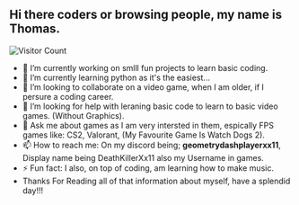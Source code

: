 ## Hi there coders or browsing people, my name is Thomas.

![Visitor Count](https://profile-counter.glitch.me/{Thomas-OMara}/count.svg)

- 🔭 I’m currently working on smlll fun projects to learn basic coding.
- 🌱 I’m currently learning python as it's the easiest...
- 👯 I’m looking to collaborate on a video game, when I am older, if I persure a coding career. 
- 🤔 I’m looking for help with leraning basic code to learn to basic video games. (Without Graphics).
- 💬 Ask me about games as I am very intersted in them, espically FPS games like: CS2, Valorant, (My Favourite Game Is Watch Dogs 2).
- 📫 How to reach me: On my discord being; **geometrydashplayerxx11**, Display name being DeathKillerXx11 also my Username in games.
- ⚡ Fun fact: I also, on top of coding, am learning how to make music.
- Thanks For Reading all of that information about myself, have a splendid day!!!
